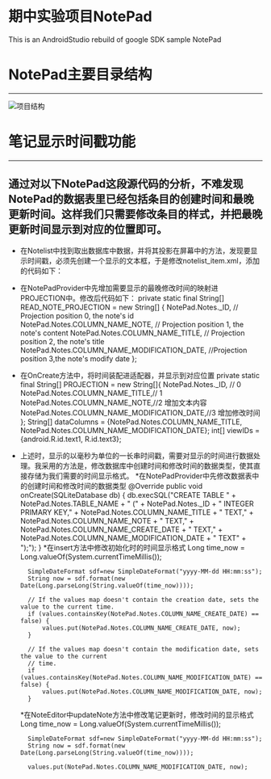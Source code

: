 # 期中实验项目NotePad
 This is an AndroidStudio rebuild of google SDK sample NotePad
# NotePad主要目录结构
 ------------------
 ![项目结构](https://github.com/Saberalter123/NotePad/image/img "项目结构图")
 
# 笔记显示时间戳功能
-----------------
## 通过对以下NotePad这段源代码的分析，不难发现NotePad的数据表里已经包括条目的创建时间和最晚更新时间。这样我们只需要修改条目的样式，并把最晚更新时间显示到对应的位置即可。
* 在Notelist中找到取出数据库中数据，并将其投影在屏幕中的方法，发现要显示时间戳，必须先创建一个显示的文本框，于是修改notelist_item.xml，添加的代码如下：
    <TextView
            android:id="@+id/text3"
            android:layout_width="wrap_content"
            android:layout_height="wrap_content"
            android:textColor="#00BFFF"/>
* 在NotePadProvider中先增加需要显示的最晚修改时间的映射进PROJECTION中。修改后代码如下：
    private static final String[] READ_NOTE_PROJECTION = new String[] {
            NotePad.Notes._ID,               // Projection position 0, the note's id
            NotePad.Notes.COLUMN_NAME_NOTE,  // Projection position 1, the note's content
            NotePad.Notes.COLUMN_NAME_TITLE, // Projection position 2, the note's title
            NotePad.Notes.COLUMN_NAME_MODIFICATION_DATE, //Projection position 3,the note's modify date
    };
* 在OnCreate方法中，将时间装配进适配器，并显示到对应位置
    private static final String[] PROJECTION = new String[]{
            NotePad.Notes._ID, // 0
            NotePad.Notes.COLUMN_NAME_TITLE,// 1
            NotePad.Notes.COLUMN_NAME_NOTE,//2 增加文本内容
            NotePad.Notes.COLUMN_NAME_MODIFICATION_DATE,//3 增加修改时间
    };
    String[] dataColumns = {NotePad.Notes.COLUMN_NAME_TITLE, NotePad.Notes.COLUMN_NAME_MODIFICATION_DATE};
    int[] viewIDs = {android.R.id.text1, R.id.text3};
* 上述时，显示的以毫秒为单位的一长串时间戳，需要对显示的时间进行数据处理。我采用的方法是，修改数据库中创建时间和修改时间的数据类型，使其直接存储为我们需要的时间显示格式。
  *在NotePadProvider中先修改数据表中的创建时间和修改时间的数据类型
      @Override
       public void onCreate(SQLiteDatabase db) {
           db.execSQL("CREATE TABLE " + NotePad.Notes.TABLE_NAME + " ("
                   + NotePad.Notes._ID + " INTEGER PRIMARY KEY,"
                   + NotePad.Notes.COLUMN_NAME_TITLE + " TEXT,"
                   + NotePad.Notes.COLUMN_NAME_NOTE + " TEXT,"
                   + NotePad.Notes.COLUMN_NAME_CREATE_DATE + " TEXT,"
                   + NotePad.Notes.COLUMN_NAME_MODIFICATION_DATE + " TEXT"
                   + ");");
       }
  *在insert方法中修改初始化时的时间显示格式
      Long time_now = Long.valueOf(System.currentTimeMillis());

        SimpleDateFormat sdf=new SimpleDateFormat("yyyy-MM-dd HH:mm:ss");
        String now = sdf.format(new Date(Long.parseLong(String.valueOf(time_now))));

        // If the values map doesn't contain the creation date, sets the value to the current time.
        if (values.containsKey(NotePad.Notes.COLUMN_NAME_CREATE_DATE) == false) {
            values.put(NotePad.Notes.COLUMN_NAME_CREATE_DATE, now);
        }

        // If the values map doesn't contain the modification date, sets the value to the current
        // time.
        if (values.containsKey(NotePad.Notes.COLUMN_NAME_MODIFICATION_DATE) == false) {
            values.put(NotePad.Notes.COLUMN_NAME_MODIFICATION_DATE, now);
        }
  *在NoteEditor中updateNote方法中修改笔记更新时，修改时间的显示格式
      Long time_now = Long.valueOf(System.currentTimeMillis());

        SimpleDateFormat sdf=new SimpleDateFormat("yyyy-MM-dd HH:mm:ss");
        String now = sdf.format(new Date(Long.parseLong(String.valueOf(time_now))));

        values.put(NotePad.Notes.COLUMN_NAME_MODIFICATION_DATE, now);
      
      
